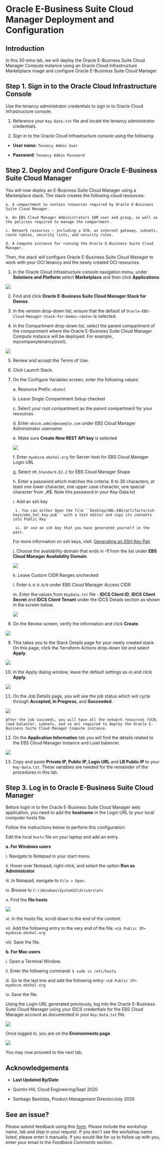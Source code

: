 # Oracle E-Business Suite Cloud Manager Deployment and Configuration

## Introduction
In this 30 mins lab, we will deploy the Oracle E-Business Suite Cloud Manager Compute instance using an Oracle Cloud Infrastructure Marketplace image and configure Oracle E-Business Suite Cloud Manager.

## Step 1. Sign in to the Oracle Cloud Infrastructure Console

Use the tenancy administrator credentials to sign in to Oracle Cloud Infrastructure console.

1. Reference your ``Key-Data.txt`` file and locate the tenancy administrator credentials.

2. Sign in to the Oracle Cloud Infrastructure console using the following:

* **User name**: ``Tenancy Admin User``

* **Password**: ``Tenancy Admin Password``

## Step 2. Deploy and Configure Oracle E-Business Suite Cloud Manager

You will now deploy an E-Business Suite Cloud Manager using a Marketplace stack. The stack creates the following cloud resources:

    a. A compartment to contain resources required by Oracle E-Business Suite Cloud Manager.

    b. An EBS Cloud Manager Administrators IAM user and group, as well as the policies required to manage the compartment.

    c. Network resources – including a VCN, an internet gateway, subnets, route tables, security lists, and security rules.

    d. A Compute instance for running the Oracle E-Business Suite Cloud Manager.

Then, the stack will configure Oracle E-Business Suite Cloud Manager to work with your OCI tenancy and the newly created OCI resources.

1. In the Oracle Cloud Infrastructure console navigation menu, under **Solutions and Platform** select **Marketplace** and then click **Applications**.

![](./images/find-marketplace-app.png " ")

2. Find and click **Oracle E-Business Suite Cloud Manager Stack for Demos**.

3. In the version drop-down list, ensure that the default of ```Oracle-EBS-Cloud-Manager-Stack-for-Demos-<date>``` is selected.

4. In the Compartment drop-down list, select the parent compartment of the compartment where the Oracle E-Business Suite Cloud Manager Compute instance will be deployed. For example, mycompanytenancy(root).

![](./images/compartment-and-terms.png " ")

5. Review and accept the Terms of Use.

6. Click Launch Stack.

7. On the Configure Variables screen, enter the following values:

    a. Resource Prefix: ``ebshol``

    b. Leave Single Compartment Setup checked

    c. Select your root compartment as the parent compartment for your resources

    d. Enter ``ebscm.admin@example.com`` under EBS Cloud Manager Administrator username

    e. Make sure **Create New REST API key** is selected

    ![](./images/5.png " ")

    f. Enter ``myebscm.ebshol.org`` for Server host for EBS Cloud Manager Login URL

    g. Select ``VM.Standard.E2.2`` for EBS Cloud Manager Shape

    h. Enter a password which matches the criteria: 8 to 30 characters, at least one lower character, one upper case character, one special character from _#$. Note this password in your Key-Data.txt

    i. Add an ssh key

        i. You can either Open the file ``Desktop/HOL-EBS/artifacts/ssh-keys/ebs_hol_key.pub`` with a text editor and copy its contents into Public Key
        
        ii. Or use an ssh key that you have generated yourself in the past. 

      For more information on ssh keys, visit: [Generating an SSH Key Pair](https://www.oracle.com/webfolder/technetwork/tutorials/obe/cloud/compute-iaas/generating_ssh_key/generate_ssh_key.html)

    j. Choose the availability domain that ends in **-1** from the list under **EBS Cloud Manager Availability Domain**.

    ![](./images/6.png " ")

    k. Leave Custom CIDR Ranges unchecked

    l. Enter ``0.0.0.0/0`` under EBS Cloud Manager Access CIDR

    m. Enter the values from ``KeyData.txt`` file - **IDCS Client ID**, **IDCS Client Secret** and **IDCS Client Tenant** under the IDCS Details section as shown       in the screen below.

    ![](./images/7.png " ")

8. On the Review screen, verify the information and click **Create**.

![](./images/8.png " ")

9. This takes you to the Stack Details page for your newly created stack. On this page, click the Terraform Actions drop-down list and select **Apply**.

![](./images/9.png " ")

10. In the Apply dialog window, leave the default settings as-is and click **Apply**.

![](./images/10.png " ")

11. On the Job Details page, you will see the job status which will cycle through **Accepted, In Progress**, and **Succeeded**.

![](./images/11.png " ")

``After the job succeeds, you will have all the network resources (VCN, load balancer, subnets, and so on) required to deploy the Oracle E-Business Suite Cloud Manager Compute instance.``

12. On the **Application Information** tab you will find the details related to the EBS Cloud Manager instance and Load balancer.

![](./images/12.png " ")

13. Copy and paste **Private IP, Public IP, Login URL** and **LB Public IP** to your ``Key-Data.txt``. These variables are needed for the remainder of the procedures in this lab.

## Step 3. Log in to Oracle E-Business Suite Cloud Manager

Before login in to the Oracle E-Business Suite Cloud Manager web application, you need to add the **hostname** in the Login URL to your local computer hosts file. 

Follow the instructions below to perform this configuration:

Edit the local ``hosts`` file on your laptop and add an entry. 

  **a. For Windows users**

   i. Navigate to Notepad in your start menu.
    
   ii. Hover over Notepad, right-click, and select the option **Run as Administrator**.
    
   iii. In Notepad, navigate to ``File > Open``.
    
   iv. Browse to ``C:\\Windows\System32\drivers\etc``
    
   v. Find the **file hosts**

   ![](./images/13.png " ")

   vi. In the hosts file, scroll down to the end of the content.

   vii. Add the following entry to the very end of the file: ``<Lb Public IP> myebscm.ebshol.org``

   viii. Save the file.

 **b. For Mac users**

   i. Open a Terminal Window.

   ii. Enter the following command: ``$ sudo vi /etc/hosts``

   iii. Go to the last line and add the following entry: ``<LB Public IP> myebscm.ebshol.org``

   iv. Save the file.

Using the Login URL generated previously, log into the Oracle E-Business Suite Cloud Manager using your IDCS credentials for the EBS Cloud Manager account as documented in your ``Key-Data.txt`` file.

![](./images/14.png " ")

Once logged in, you are on the **Environments page**.

![](./images/15.png " ")

You may now proceed to the next lab.

## Acknowledgements

- **Last Updated By/Date** 

- Quintin Hill, Cloud Engineering/Sept 2020
- Santiago Bastidas, Product Management Director/July 2020

## See an issue?
Please submit feedback using this [form](https://apexapps.oracle.com/pls/apex/f?p=133:1:::::P1_FEEDBACK:1). Please include the *workshop name*, *lab* and *step* in your request.  If you don't see the workshop name listed, please enter it manually. If you would like for us to follow up with you, enter your email in the *Feedback Comments* section. 

